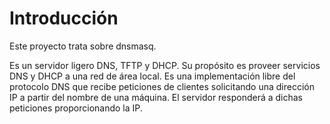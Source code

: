 # Introducción

Este proyecto trata sobre dnsmasq.

Es un servidor ligero DNS, TFTP y DHCP. Su propósito es proveer servicios DNS y DHCP a una red de área local. Es una implementación libre del protocolo DNS que recibe peticiones de clientes solicitando una dirección IP a partir del nombre de una máquina. El servidor responderá a dichas peticiones proporcionando la IP.


